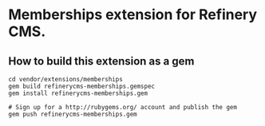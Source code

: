 # Memberships extension for Refinery CMS.

## How to build this extension as a gem

    cd vendor/extensions/memberships
    gem build refinerycms-memberships.gemspec
    gem install refinerycms-memberships.gem

    # Sign up for a http://rubygems.org/ account and publish the gem
    gem push refinerycms-memberships.gem